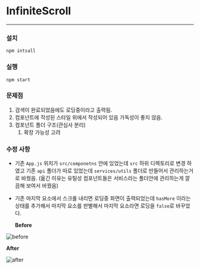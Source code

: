 # InfiniteScroll

---

### 설치

`npm intsall`

### 실행

`npm start`

### 문제점

1. 검색이 완료되었음에도 로딩중이라고 출력됨.
2. 컴포넌트에 작성된 스타일 위에서 작성되어 있음 가독성이 좋지 않음.
3. 컴포넌트 폴더 구조(관심사 분리)
   1. 확장 가능성 고려

### 수정 사항

- 기존 `App.js` 위치가 `src/componetns` 안에 있었는데 `src` 하위 디렉토리로 변경 하였고 기존 `api` 폴더가 따로 있었는데 `services/utils` 폴더로 만들어서 관리하는거로 바꿨음. (옮긴 이유는 유틸성 컴포넌트들은 서비스라는 폴더안에 관리하는게 깔끔해 보여서 바꿨음)

- 기존 마지막 요소에서 스크롤 내리면 로딩중 화면이 출력되었는데 `hasMore` 이라는 상태를 추가해서 마지막 요소를 판별해서 마지막 요소라면 로딩을 `false`로 바꾸었다.

  **Before**

![before](https://user-images.githubusercontent.com/60437099/129448590-46e68464-2ed3-464f-8390-859cea980637.gif)

**After**

![after](https://user-images.githubusercontent.com/60437099/129448604-92a24d2b-3489-4f9c-92ac-877d0eb779fc.gif)
